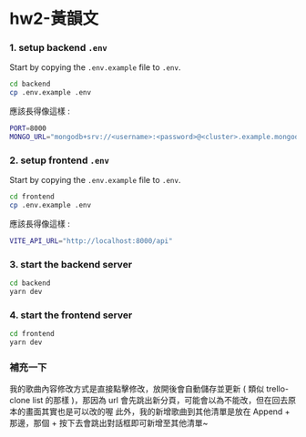 # hw2-黃韻文

### 1. setup backend `.env`

Start by copying the `.env.example` file to `.env`.

```bash
cd backend
cp .env.example .env
```

應該長得像這樣 : 

```bash
PORT=8000
MONGO_URL="mongodb+srv://<username>:<password>@<cluster>.example.mongodb.net/?retryWrites=true&w=majority"
```

### 2. setup frontend `.env`

Start by copying the `.env.example` file to `.env`.

```bash
cd frontend
cp .env.example .env
```
應該長得像這樣 :
```bash
VITE_API_URL="http://localhost:8000/api"
```

### 3. start the backend server

```bash
cd backend
yarn dev
```

### 4. start the frontend server

```bash
cd frontend
yarn dev
```

### 補充一下
我的歌曲內容修改方式是直接點擊修改，放開後會自動儲存並更新 ( 類似 trello-clone list 的那樣 )，那因為 url 會先跳出新分頁，可能會以為不能改，但在回去原本的畫面其實也是可以改的喔
此外，我的新增歌曲到其他清單是放在 Append + 那邊，那個 + 按下去會跳出對話框即可新增至其他清單~